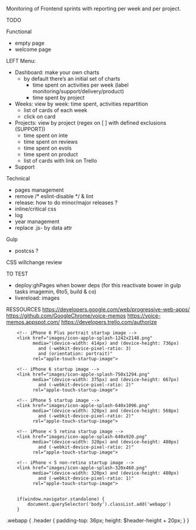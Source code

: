 Monitoring of Frontend sprints with reporting per week and per project.


TODO

Functional
- empty page
- welcome page

LEFT Menu:
- Dashboard: make your own charts
    - by default there’s an initial set of charts
        - time spent on activities per week (label monitoring/support/delivery/product)
        - time spent by project
- Weeks: view by week: time spent, activities repartition
    - list of cards of each week
    - click on card 
- Projects: view by project (regex on [ ] with defined exclusions (SUPPORT))
    - time spent on inte
    - time spent on reviews
    - time spent on evols
    - time spent on product
    - list of cards with link on Trello
- Support


Technical
- pages management
- remove /* eslint-disable */ & lint
- release: how to do minor/major releases ?
- inline/critical css
- log
- year management
- replace .js- by data attr

Gulp
- postcss ?

CSS
willchange review

TO TEST
- deploy:ghPages when bower deps (for this reactivate bower in gulp tasks imagemin, 6to5, build & co)
- livereload: images


RESSOURCES
https://developers.google.com/web/progressive-web-apps/
https://github.com/GoogleChrome/voice-memos
https://voice-memos.appspot.com/
https://developers.trello.com/authorize




        <!-- iPhone 6 Plus portrait startup image -->
        <link href="images/icon-apple-splash-1242x2148.png"
              media="(device-width: 414px) and (device-height: 736px)
                and (-webkit-device-pixel-ratio: 3)
                and (orientation: portrait)"
              rel="apple-touch-startup-image">

        <!-- iPhone 6 startup image -->
        <link href="images/icon-apple-splash-750x1294.png"
              media="(device-width: 375px) and (device-height: 667px)
                and (-webkit-device-pixel-ratio: 2)"
              rel="apple-touch-startup-image">

        <!-- iPhone 5 startup image -->
        <link href="images/icon-apple-splash-640x1096.png"
              media="(device-width: 320px) and (device-height: 568px)
                and (-webkit-device-pixel-ratio: 2)"
              rel="apple-touch-startup-image">

        <!-- iPhone < 5 retina startup image -->
        <link href="images/icon-apple-splash-640x920.png"
              media="(device-width: 320px) and (device-height: 480px)
                and (-webkit-device-pixel-ratio: 2)"
              rel="apple-touch-startup-image">

        <!-- iPhone < 5 non-retina startup image -->
        <link href="images/icon-apple-splash-320x460.png"
              media="(device-width: 320px) and (device-height: 480px)
                and (-webkit-device-pixel-ratio: 1)"
              rel="apple-touch-startup-image">


        if(window.navigator.standalone) {
            document.querySelector('body').classList.add('webapp')
        }
        
        
.webapp {
    .header {
        padding-top: 36px;
        height: $header-height + 20px;
    }
}
